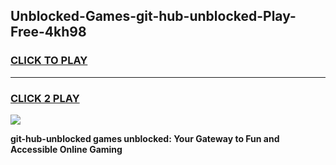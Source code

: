 
## Unblocked-Games-git-hub-unblocked-Play-Free-4kh98
<h3>
<a href="https://premium76.site?title=git-hub-unblocked&ref=12A">CLICK TO PLAY</a></h3>
<hr>

<h3>
<a href="https://premium76.site?title=git-hub-unblocked&ref=12A">CLICK 2 PLAY</a>
  
</h3>

<a href="https://premium76.site?title=git-hub-unblocked&ref=12A"><img src="https://clearcache.store/games.png"></a>


**git-hub-unblocked games unblocked: Your Gateway to Fun and Accessible Online Gaming**
